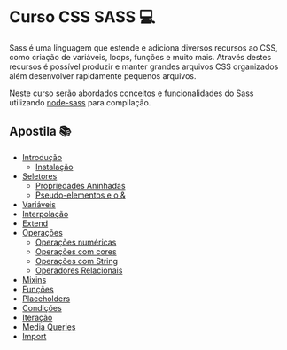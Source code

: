 # Curso CSS SASS :computer:
 
Sass é uma linguagem que estende e adiciona diversos recursos ao CSS, como criação de variáveis, loops, funções e muito mais. Através destes recursos é possível produzir e manter grandes arquivos CSS organizados além desenvolver rapidamente pequenos arquivos.

Neste curso serão abordados conceitos e funcionalidades do Sass utilizando <a href="https://github.com/sass/node-sass" target="_blank">node-sass</a> para compilação.



## Apostila :books:

- <a href="Apostila/about.md" target="_blank">Introdução</a>
  - <a href="Apostila/about.md#instalação" target="_blank">Instalação</a>
- <a href="Apostila/selectors.md" target="_blank">Seletores</a>
  - <a href="Apostila/selectors.md#propriedades-aninhadas" target="_blank">Propriedades Aninhadas</a>
  - <a href="Apostila/selectors.md#pseudo-elementos-e-o-" target="_blank">Pseudo-elementos e o &</a>
- <a href="Apostila/variables.md" target="_blank">Variáveis</a>
- <a href="Apostila/interpolation.md" target="_blank">Interpolação</a>
- <a href="Apostila/extend.md" target="_blank">Extend</a>
- <a href="Apostila/operations.md" target="_blank">Operações</a>
  - <a href="Apostila/operations.md#number-operations" target="_blank">Operações numéricas</a>
  - <a href="Apostila/operations.md#color-operations" target="_blank">Operações com cores</a>
  - <a href="Apostila/operations.md#operações-com-string" target="_blank">Operações com String</a>
  - <a href="Apostila/operations.md#operadores-relacionais" target="_blank">Operadores Relacionais</a>
- <a href="Apostila/mixins.md" target="_blank">Mixins</a>
- <a href="Apostila/functions.md" target="_blank">Funções</a>
- <a href="Apostila/placeholders.md" target="_blank">Placeholders</a>
- <a href="Apostila/conditions.md" target="_blank">Condições</a>
- <a href="Apostila/iteration.md" target="_blank">Iteração</a>
- <a href="Apostila/media-queries.md" target="_blank">Media Queries</a>
- <a href="Apostila/import.md" target="_blank">Import</a>
